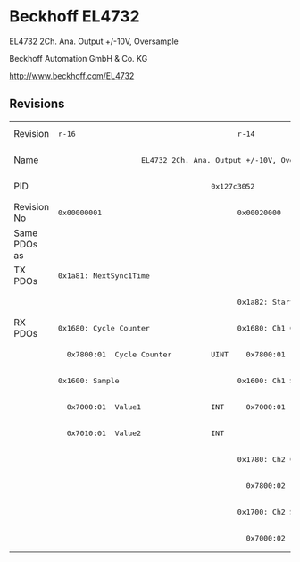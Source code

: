 # Beckhoff EL4732

EL4732 2Ch. Ana. Output +/-10V, Oversample

Beckhoff Automation GmbH & Co. KG

http://www.beckhoff.com/EL4732

## Revisions
<table>
<tr >
<td>Revision</td>
<td><pre>r-16</pre></td>
<td><pre>r-14</pre></td>
<td><pre>r-13</pre></td>
<td><pre>r-12</pre></td>
</tr>
<tr >
<td>Name</td>
<td colspan=4 align="center"><pre>EL4732 2Ch. Ana. Output +/-10V, Oversample</pre></td>
</tr>
<tr >
<td>PID</td>
<td colspan=4 align="center"><pre>0x127c3052</pre></td>
</tr>
<tr >
<td>Revision No</td>
<td><pre>0x00000001</pre></td>
<td><pre>0x00020000</pre></td>
<td><pre>0x00030000</pre></td>
<td><pre>0x00040000</pre></td>
</tr>
<tr >
<td>Same PDOs as</td>
<td><pre></pre></td>
<td colspan=3 align="center"><pre><a href="EL4712">EL4712 r-15</a><br/><a href="EL4712">EL4712 r-16</a></pre></td>
</tr>
<tr class="txpdo pdosection">
<td rowspan=2 valign=top>TX PDOs</td>
<td><pre>0x1a81: NextSync1Time</pre></td>
<td colspan=4 align="left"></td>
</tr>
<tr class="txpdo pdosection">
<td></td>
<td colspan=3 align="left"><pre>0x1a82: StartTimeNextOutput</pre></td>
</tr>
<tr class="rxpdo pdosection">
<td rowspan=9 valign=top>RX PDOs</td>
<td><pre>0x1680: Cycle Counter</pre></td>
<td colspan=3 align="left"><pre>0x1680: Ch1 CycleCount</pre></td>
<td></td>
</tr>
<tr class="rxpdo">
<td><pre>  0x7800:01  Cycle Counter         UINT</pre></td>
<td colspan=3 align="left"><pre>  0x7800:01  Ch1 CycleCount        UINT</pre></td>
</tr>
<tr class="rxpdo pdosection">
<td><pre>0x1600: Sample</pre></td>
<td colspan=3 align="left"><pre>0x1600: Ch1 Sample</pre></td>
</tr>
<tr class="rxpdo">
<td><pre>  0x7000:01  Value1                INT</pre></td>
<td colspan=3 align="left"><pre>  0x7000:01  Ch1 Value             INT</pre></td>
</tr>
<tr class="rxpdo">
<td><pre>  0x7010:01  Value2                INT</pre></td>
<td colspan=3 align="left"></td>
</tr>
<tr class="rxpdo pdosection">
<td></td>
<td colspan=3 align="left"><pre>0x1780: Ch2 CycleCount</pre></td>
</tr>
<tr class="rxpdo">
<td></td>
<td colspan=3 align="left"><pre>  0x7800:02  Ch2 CycleCount        UINT</pre></td>
</tr>
<tr class="rxpdo pdosection">
<td></td>
<td colspan=3 align="left"><pre>0x1700: Ch2 Sample</pre></td>
</tr>
<tr class="rxpdo">
<td></td>
<td colspan=3 align="left"><pre>  0x7000:02  Ch2 Value             INT</pre></td>
</tr>
</table>
